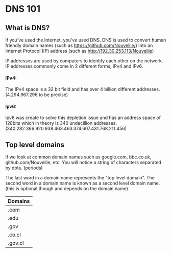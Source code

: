 # DNS 101
## What is DNS?

If you've used the internet, you've used DNS. DNS is used to convert human friendly domain names (such as https://github.com/Nouvellie/) into an Internet Protocol (IP) address (such as http://192.30.253.113/Nouvellie)

IP addresses are used by computers to identify each other on the network. IP addresses commonly come in 2 different forms, IPv4 and IPv6.

#### IPv4:

The IPv4 space is a 32 bit field and has over 4 billion different addresses. (4.294.967.296 to be precise)

#### Ipv6:

Ipv6 was create to solve this depletion issue and has an address space of 128bits which in theory is 340 undecillion addresses. (340.282.366.920.938.463.463.374.607.431.768.211.456)

## Top level domains

If we look at common domain names such as google.com, bbc.co.uk, github.com/Nouvellie, etc. You will notice a string of characters separated by dots. (periods)

The last word in a domain name represents the "top level domain". The second word in a domain name is known as a second level domain name. (this is optional though and depends on the domain name)

| Domains |
| --- |
| .com |
| .edu |
| .gov |
| .co.cl |
| .gov.cl | |